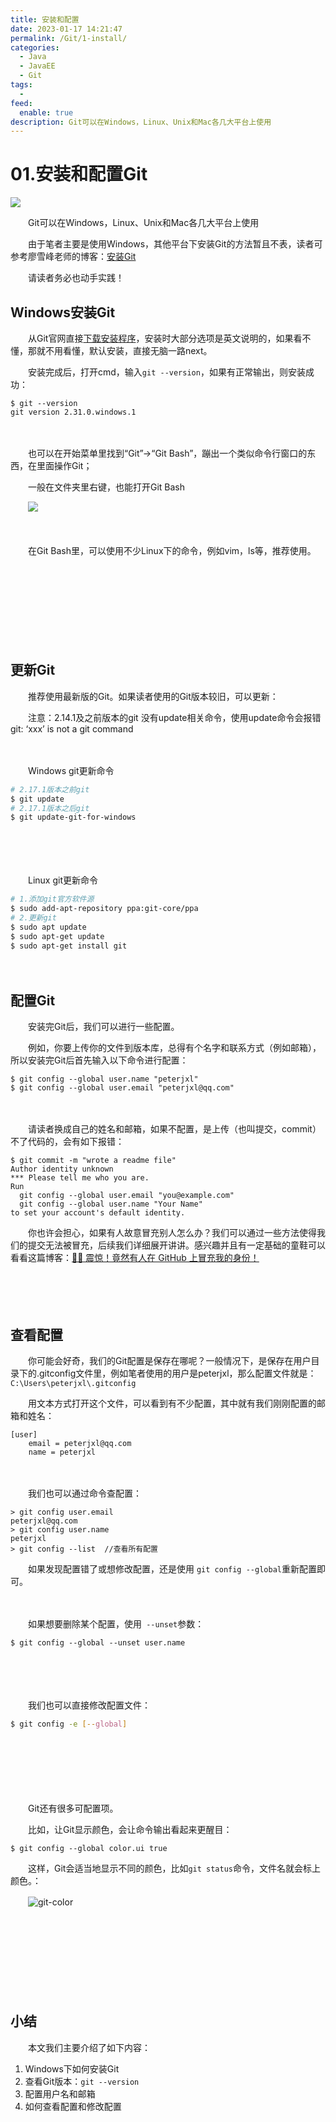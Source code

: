 ```yaml
---
title: 安装和配置
date: 2023-01-17 14:21:47
permalink: /Git/1-install/
categories:
  - Java
  - JavaEE
  - Git
tags:
  - 
feed:
  enable: true
description: Git可以在Windows，Linux、Unix和Mac各几大平台上使用
---
```




# 01.安装和配置Git

![](https://image.peterjxl.com/blog/55-20230114094551-xehl4j5.png)

　　Git可以在Windows，Linux、Unix和Mac各几大平台上使用

<!-- more -->
　　由于笔者主要是使用Windows，其他平台下安装Git的方法暂且不表，读者可参考廖雪峰老师的博客：[安装Git](https://www.liaoxuefeng.com/wiki/896043488029600/896067074338496)

　　请读者务必也动手实践！

## Windows安装Git

　　从Git官网直接[下载安装程序](https://git-scm.com/downloads)，安装时大部分选项是英文说明的，如果看不懂，那就不用看懂，默认安装，直接无脑一路next。

　　安装完成后，打开cmd，输入`git --version`，如果有正常输出，则安装成功：

```shell
$ git --version
git version 2.31.0.windows.1
```

　　‍

　　也可以在开始菜单里找到“Git”->“Git Bash”，蹦出一个类似命令行窗口的东西，在里面操作Git；

　　一般在文件夹里右键，也能打开Git Bash

　　![](https://image.peterjxl.com/blog/image-20230111205637-7iqmx8v.png)

　　‍

　　在Git Bash里，可以使用不少Linux下的命令，例如vim，ls等，推荐使用。

　　‍

　　‍

　　‍

　　‍

## 更新Git

　　推荐使用最新版的Git。如果读者使用的Git版本较旧，可以更新：

　　注意：2.14.1及之前版本的git 没有update相关命令，使用update命令会报错git: ‘xxx’ is not a git command

　　‍

　　Windows git更新命令

```bash
# 2.17.1版本之前git
$ git update
# 2.17.1版本之后git
$ git update-git-for-windows
```

　　‍

　　‍

　　Linux git更新命令

```bash
# 1.添加git官方软件源
$ sudo add-apt-repository ppa:git-core/ppa
# 2.更新git
$ sudo apt update
$ sudo apt-get update
$ sudo apt-get install git
```

　　‍

## 配置Git

　　安装完Git后，我们可以进行一些配置。

　　例如，你要上传你的文件到版本库，总得有个名字和联系方式（例如邮箱），所以安装完Git后首先输入以下命令进行配置：

```shell
$ git config --global user.name "peterjxl"
$ git config --global user.email "peterjxl@qq.com"
```

　　‍

　　请读者换成自己的姓名和邮箱，如果不配置，是上传（也叫提交，commit）不了代码的，会有如下报错：

```shell
$ git commit -m "wrote a readme file"
Author identity unknown
*** Please tell me who you are.
Run
  git config --global user.email "you@example.com"
  git config --global user.name "Your Name"
to set your account's default identity.
```

　　你也许会担心，如果有人故意冒充别人怎么办？我们可以通过一些方法使得我们的提交无法被冒充，后续我们详细展开讲讲。感兴趣并且有一定基础的童鞋可以看看这篇博客：[👨‍💻 震惊！竟然有人在 GitHub 上冒充我的身份！](https://spencerwoo.com/blog/wait-this-is-not-my-commit)

　　‍

　　‍

## 查看配置

　　你可能会好奇，我们的Git配置是保存在哪呢？一般情况下，是保存在用户目录下的\.gitconfig文件里，例如笔者使用的用户是peterjxl，那么配置文件就是：`C:\Users\peterjxl\.gitconfig`

　　用文本方式打开这个文件，可以看到有不少配置，其中就有我们刚刚配置的邮箱和姓名：

```shell
[user]
	email = peterjxl@qq.com
	name = peterjxl
```

　　‍

　　我们也可以通过命令查配置：

```shell
> git config user.email
peterjxl@qq.com
> git config user.name
peterjxl
> git config --list  //查看所有配置
```

　　如果发现配置错了或想修改配置，还是使用 `git config --global`重新配置即可。

　　‍

　　如果想要删除某个配置，使用` --unset`参数：

```shell
$ git config --global --unset user.name
```

　　‍

　　‍

　　我们也可以直接修改配置文件：

```bash
$ git config -e [--global]
```

　　‍

　　‍

　　‍

　　Git还有很多可配置项。

　　比如，让Git显示颜色，会让命令输出看起来更醒目：

```
$ git config --global color.ui true
```

　　这样，Git会适当地显示不同的颜色，比如`git status`命令，文件名就会标上颜色。：

　　![git-color](https://image.peterjxl.com/blog/0-1590668494785.png)

　　‍

　　‍

　　‍

　　‍

## 小结

　　本文我们主要介绍了如下内容：

1. Windows下如何安装Git
2. 查看Git版本：`git --version`
3. 配置用户名和邮箱
4. 如何查看配置和修改配置
